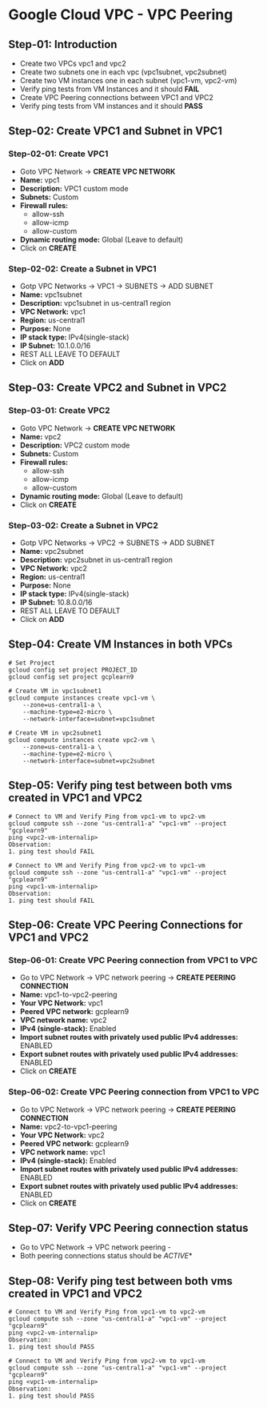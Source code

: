 # Google Cloud VPC - VPC Peering

## Step-01: Introduction
- Create two VPCs vpc1 and vpc2
- Create two subnets one in each vpc (vpc1subnet, vpc2subnet)
- Create two VM instances one in each subnet (vpc1-vm, vpc2-vm)
- Verify ping tests from VM Instances and it should **FAIL**
- Create VPC Peering connections between VPC1 and VPC2
- Verify ping tests from VM instances and it should **PASS**

## Step-02: Create VPC1 and Subnet in VPC1
### Step-02-01: Create VPC1
- Goto VPC Network -> **CREATE VPC NETWORK**
- **Name:** vpc1
- **Description:** VPC1 custom mode
- **Subnets:** Custom
- **Firewall rules:**
  - allow-ssh
  - allow-icmp
  - allow-custom
- **Dynamic routing mode:** Global (Leave to default)
- Click on **CREATE**

### Step-02-02: Create a Subnet in VPC1
- Gotp VPC Networks -> VPC1 -> SUBNETS -> ADD SUBNET
- **Name:** vpc1subnet
- **Description:** vpc1subnet in us-central1 region
- **VPC Network:** vpc1
- **Region:** us-central1
- **Purpose:** None
- **IP stack type:** IPv4(single-stack)
- **IP Subnet:** 10.1.0.0/16
- REST ALL LEAVE TO DEFAULT
- Click on **ADD**


## Step-03: Create VPC2 and Subnet in VPC2
### Step-03-01: Create VPC2
- Goto VPC Network -> **CREATE VPC NETWORK**
- **Name:** vpc2
- **Description:** VPC2 custom mode
- **Subnets:** Custom
- **Firewall rules:**
  - allow-ssh
  - allow-icmp
  - allow-custom
- **Dynamic routing mode:** Global (Leave to default)
- Click on **CREATE**

### Step-03-02: Create a Subnet in VPC2
- Gotp VPC Networks -> VPC2 -> SUBNETS -> ADD SUBNET
- **Name:** vpc2subnet
- **Description:** vpc2subnet in us-central1 region
- **VPC Network:** vpc2
- **Region:** us-central1
- **Purpose:** None
- **IP stack type:** IPv4(single-stack)
- **IP Subnet:** 10.8.0.0/16
- REST ALL LEAVE TO DEFAULT
- Click on **ADD**


## Step-04: Create VM Instances in both VPCs
```t
# Set Project 
gcloud config set project PROJECT_ID
gcloud config set project gcplearn9

# Create VM in vpc1subnet1 
gcloud compute instances create vpc1-vm \
    --zone=us-central1-a \
    --machine-type=e2-micro \
    --network-interface=subnet=vpc1subnet

# Create VM in vpc2subnet1 
gcloud compute instances create vpc2-vm \
    --zone=us-central1-a \
    --machine-type=e2-micro \
    --network-interface=subnet=vpc2subnet
```
## Step-05: Verify ping test between both vms created in VPC1 and VPC2
```t
# Connect to VM and Verify Ping from vpc1-vm to vpc2-vm 
gcloud compute ssh --zone "us-central1-a" "vpc1-vm" --project "gcplearn9"
ping <vpc2-vm-internalip>
Observation: 
1. ping test should FAIL

# Connect to VM and Verify Ping from vpc2-vm to vpc1-vm
gcloud compute ssh --zone "us-central1-a" "vpc1-vm" --project "gcplearn9"
ping <vpc1-vm-internalip>
Observation: 
1. ping test should FAIL
```

## Step-06: Create VPC Peering Connections for VPC1 and VPC2
### Step-06-01: Create VPC Peering connection from VPC1 to VPC
- Go to VPC Network -> VPC network peering -> **CREATE PEERING CONNECTION**
- **Name:** vpc1-to-vpc2-peering
- **Your VPC Network:** vpc1
- **Peered VPC network:** gcplearn9
- **VPC network name:** vpc2
- **IPv4 (single-stack):** Enabled
- **Import subnet routes with privately used public IPv4 addresses:** ENABLED
- **Export subnet routes with privately used public IPv4 addresses:** ENABLED
- Click on **CREATE**

### Step-06-02: Create VPC Peering connection from VPC1 to VPC
- Go to VPC Network -> VPC network peering -> **CREATE PEERING CONNECTION**
- **Name:** vpc2-to-vpc1-peering
- **Your VPC Network:** vpc2
- **Peered VPC network:** gcplearn9
- **VPC network name:** vpc1
- **IPv4 (single-stack):** Enabled
- **Import subnet routes with privately used public IPv4 addresses:** ENABLED
- **Export subnet routes with privately used public IPv4 addresses:** ENABLED
- Click on **CREATE**


## Step-07: Verify VPC Peering connection status
- Go to VPC Network -> VPC network peering -
- Both peering connections status should be *ACTIVE**

## Step-08: Verify ping test between both vms created in VPC1 and VPC2
```t
# Connect to VM and Verify Ping from vpc1-vm to vpc2-vm 
gcloud compute ssh --zone "us-central1-a" "vpc1-vm" --project "gcplearn9"
ping <vpc2-vm-internalip>
Observation: 
1. ping test should PASS

# Connect to VM and Verify Ping from vpc2-vm to vpc1-vm
gcloud compute ssh --zone "us-central1-a" "vpc1-vm" --project "gcplearn9"
ping <vpc1-vm-internalip>
Observation: 
1. ping test should PASS
```
